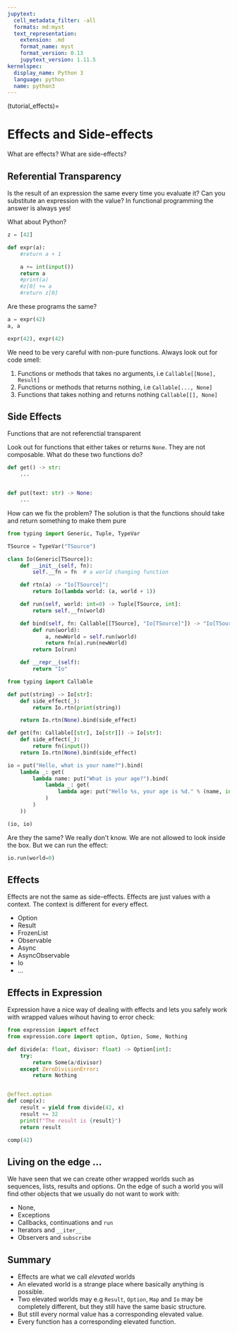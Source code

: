 ```yaml
---
jupytext:
  cell_metadata_filter: -all
  formats: md:myst
  text_representation:
    extension: .md
    format_name: myst
    format_version: 0.13
    jupytext_version: 1.11.5
kernelspec:
  display_name: Python 3
  language: python
  name: python3
---
```

(tutorial_effects)=

# Effects and Side-effects

What are effects? What are side-effects?


## Referential Transparency

Is the result of an expression the same every time you evaluate it? Can you substitute an expression with the value? In functional programming the answer is always yes!

What about Python?

```python
z = [42]

def expr(a):
    #return a + 1

    a += int(input())
    return a
    #print(a)
    #z[0] += a
    #return z[0]
```

Are these programs the same?

```python
a = expr(42)
a, a
```

```python
expr(42), expr(42)
```

We need to be very careful with non-pure functions. Always look out for code smell:

1. Functions or methods that takes no arguments, i.e `Callable[[None], Result]`
2. Functions or methods that returns nothing, i.e `Callable[..., None]`
3. Functions that takes nothing and returns nothing `Callable[[], None]`


## Side Effects

Functions that are not referenctial transparent

Look out for functions that either takes or returns `None`. They are not composable. What do these two functions do?

```python
def get() -> str:
    ...


def put(text: str) -> None:
    ...
```

How can we fix the problem? The solution is that the functions should take and return something to make them pure

```python
from typing import Generic, Tuple, TypeVar

TSource = TypeVar("TSource")

class Io(Generic[TSource]):
    def __init__(self, fn):
        self.__fn = fn  # a world changing function

    def rtn(a) -> "Io[TSource]":
        return Io(lambda world: (a, world + 1))

    def run(self, world: int=0) -> Tuple[TSource, int]:
        return self.__fn(world)

    def bind(self, fn: Callable[[TSource], "Io[TSource]"]) -> "Io[TSource]":
        def run(world):
            a, newWorld = self.run(world)
            return fn(a).run(newWorld)
        return Io(run)

    def __repr__(self):
        return "Io"
```

```python
from typing import Callable

def put(string) -> Io[str]:
    def side_effect(_):
        return Io.rtn(print(string))

    return Io.rtn(None).bind(side_effect)

def get(fn: Callable[[str], Io[str]]) -> Io[str]:
    def side_effect(_):
        return fn(input())
    return Io.rtn(None).bind(side_effect)
```

```python
io = put("Hello, what is your name?").bind(
    lambda _: get(
        lambda name: put("What is your age?").bind(
            lambda _: get(
                lambda age: put("Hello %s, your age is %d." % (name, int(age)))
            )
        )
    ))

(io, io)
```

Are they the same? We really don't know. We are not allowed to look inside the box. But we can run the effect:

```python
io.run(world=0)
```

## Effects

Effects are not the same as side-effects. Effects are just values with a context. The context is different for every effect.

* Option
* Result
* FrozenList
* Observable
* Async
* AsyncObservable
* Io
* ...

## Effects in Expression

Expression have a nice way of dealing with effects and lets you safely work with wrapped values wihout having to error check:

```python
from expression import effect
from expression.core import option, Option, Some, Nothing

def divide(a: float, divisor: float) -> Option[int]:
    try:
        return Some(a/divisor)
    except ZeroDivisionError:
        return Nothing


@effect.option
def comp(x):
    result = yield from divide(42, x)
    result += 32
    print(f"The result is {result}")
    return result

comp(42)
```

## Living on the edge ...

We have seen that we can create other wrapped worlds such as sequences, lists, results
and options. On the edge of such a world you will find other objects that we usually do
not want to work with:

* None,
* Exceptions
* Callbacks, continuations and `run`
* Iterators and `__iter__`
* Observers and `subscribe`

## Summary

- Effects are what we call *elevated* worlds
- An elevated world is a strange place where basically anything is possible.
- Two elevated worlds may e.g `Result`, `Option`, `Map` and `Io` may be completely
  different, but they still have the same basic structure.
- But still every normal value has a corresponding elevated value.
- Every function has a corresponding elevated function.

